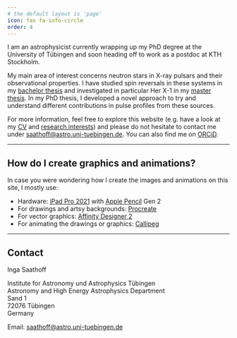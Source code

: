 ```yaml
---
# the default layout is 'page'
icon: fas fa-info-circle
order: 4
---
```


I am an astrophysicist currently wrapping up my PhD degree at the University of Tübingen and soon heading off to work as a postdoc at KTH Stockholm.

My main area of interest concerns neutron stars in X-ray pulsars and their observational properties. I have studied spin reversals in these systems in my [bachelor thesis](https://isaathoff.github.io/posts/bachelor/) and investigated in particular Her X-1 in my [master thesis](https://isaathoff.github.io/posts/master/). In my PhD thesis, I developed a novel approach to try and understand different contributions in pulse profiles from these sources.

For more information, feel free to explore this website (e.g. have a look at my [CV](https://isaathoff.github.io/posts/cv/) and [research interests](https://isaathoff.github.io/posts/science/)) and please do not hesitate to contact me under [saathoff@astro.uni-tuebingen.de](mailto:saathoff@astro.uni-tuebingen.de). You can also find me on [ORCiD](https://orcid.org/0000-0002-3068-7275).

---
## How do I create graphics and animations?
In case you were wondering how I create the images and animations on this site, I mostly use:
- Hardware: [iPad Pro 2021](https://www.apple.com/ipad-pro/) with [Apple Pencil](https://www.apple.com/apple-pencil/) Gen 2
- For drawings and artsy backgrounds: [Procreate](https://procreate.art)
- For vector graphics: [Affinity Designer 2](https://affinity.serif.com/en-us/designer/ipad/)
- For animating the drawings or graphics: [Callipeg](https://callipeg.com)

---
## Contact

Inga Saathoff

Institute for Astronomy und Astrophysics Tübingen\
Astronomy and High Energy Astrophysics Department\
Sand 1\
72076 Tübingen\
Germany

Email: [saathoff@astro.uni-tuebingen.de](mailto:saathoff@astro.uni-tuebingen.de)
